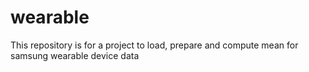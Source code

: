 # wearable
This repository is for a project to load, prepare and compute mean for samsung wearable device data
